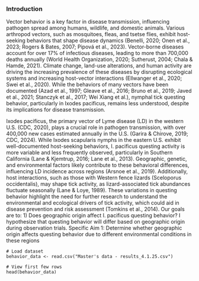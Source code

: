 ### Introduction
Vector behavior is a key factor in disease transmission, influencing pathogen spread among humans, wildlife, and domestic animals. Various arthropod vectors, such as mosquitoes, fleas, and tsetse flies, exhibit host-seeking behaviors that shape disease dynamics (Benelli, 2020; Onen et al., 2023; Rogers & Bates, 2007; Pipová et al., 2023). Vector-borne diseases account for over 17% of infectious diseases, leading to more than 700,000 deaths annually (World Health Organization, 2020; Sutherust, 2004; Chala & Hamde, 2021). Climate change, land-use alterations, and human activity are driving the increasing prevalence of these diseases by disrupting ecological systems and increasing host-vector interactions (Ellwanger et al., 2020; Swei et al., 2020). While the behaviors of many vectors have been documented (Azad et al., 1997; Gleave et al., 2016; Bruno et al., 2019; Javed et al., 2021; Stanczyk et al., 2017; Wei Xiang et al.), nymphal tick questing behavior, particularly in Ixodes pacificus, remains less understood, despite its implications for disease transmission.

Ixodes pacificus, the primary vector of Lyme disease (LD) in the western U.S. (CDC, 2020), plays a crucial role in pathogen transmission, with over 400,000 new cases estimated annually in the U.S. (Garira & Chirove, 2019; CDC, 2024). While Ixodes scapularis nymphs in the eastern U.S. exhibit well-documented host-seeking behaviors, I. pacificus questing activity is more variable and less frequently observed, particularly in Southern California (Lane & Kjemtrup, 2016; Lane et al., 2013). Geographic, genetic, and environmental factors likely contribute to these behavioral differences, influencing LD incidence across regions (Arsnoe et al., 2019). Additionally, host interactions, such as those with Western fence lizards (Sceloporus occidentalis), may shape tick activity, as lizard-associated tick abundances fluctuate seasonally (Lane & Loye, 1989). These variations in questing behavior highlight the need for further research to understand the environmental and ecological drivers of tick activity, which could aid in disease prevention and risk assessment (Tomkins et al., 2014).
Our goals are to: 1) Does geographic origin affect I. pacificus questing behavior? I hypothesize that questing behavior will differ based on geographic origin during observation trials. Specific Aim 1: Determine whether geographic origin affects questing behavior due to different environmental conditions in these regions

```{r}
# Load dataset
behavior_data <- read.csv("Master's data - results_4.1.25.csv")

# View first few rows
head(behavior_data)

```
